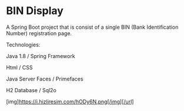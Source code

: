# BIN Display
A Spring Boot project that is consist of a single BIN (Bank Identification Number) registration page.

Technologies:

Java 1.8 / Spring Framework

Html / CSS

Java Server Faces / Primefaces

H2 Database / Sql2o



[img]https://i.hizliresim.com/hODy6N.png[/img][/url]
